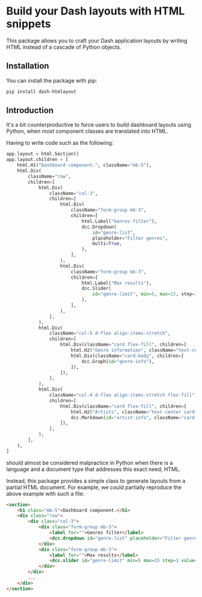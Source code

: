 # Build your Dash layouts with HTML snippets 

This package allows you to craft your Dash application layouts
by writing HTML instead of a cascade of Python objects.

## Installation

You can install the package with pip:

```bash
pip install dash-htmlayout
```

## Introduction

It's a bit counterproductive to force users to build dashboard
layouts using Python, when most component classes are translated
into HTML.

Having to write code such as the following:

```python
app.layout = html.Section()
app.layout.children = [
    html.H1("Dashboard component.", className="mb-5"),
    html.Div(
        className="row",
        children=[
            html.Div(
                className="col-3",
                children=[
                    html.Div(
                        className="form-group mb-3",
                        children=[
                            html.Label("Genres filter"),
                            dcc.Dropdown(
                                id="genre-list",
                                placeholder="Filter genres",
                                multi=True,
                            ),
                        ],
                    ),
                    html.Div(
                        className="form-group mb-3",
                        children=[
                            html.Label("Max results"),
                            dcc.Slider(
                                id="genre-limit", min=5, max=15, step=1, value=10
                            ),
                        ],
                    ),
                ],
            ),
            html.Div(
                className="col-5 d-flex align-items-stretch",
                children=[
                    html.Div(className="card flex-fill", children=[
                        html.H2("Genre information", className="text-center card-header"),
                        html.Div(className="card-body", children=[
                            dcc.Graph(id="genre-info"),
                        ]),
                    ]),
                ],
            ),
            html.Div(
                className="col-4 d-flex align-items-stretch flex-fill",
                children=[
                    html.Div(className="card flex-fill", children=[
                        html.H2("Artists", className="text-center card-header"),
                        dcc.Markdown(id="artist-info", className="card-body"),
                    ]),
                ],
            ),
        ],
    ),
]
```

should almost be considered malpractice in Python when there is a language
and a document type that addresses this exact need; HTML.

Instead, this package provides a simple class to generate layouts
from a partial HTML document. For example, we could partially reproduce the above
example with such a file:

```html
<section>
    <h1 class="mb-5">Dashboard component.</h1>
    <div class="row">
        <div class="col-3">
            <div class="form-group mb-3">
                <label for="">Genres filter</label>
                <dcc.dropdown id="genre-list" placeholder="Filter genres" multi/>
            </div>
            <div class="form-group mb-3">
                <label for="">Max results</label>
                <dcc.slider id="genre-limit" min=5 max=15 step=1 value=10/>
            </div>
        </div>
        ...
    </div>
</section>
```
